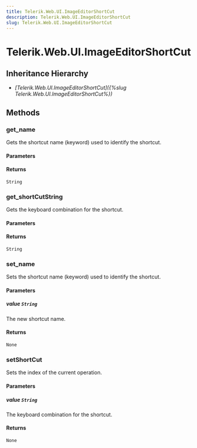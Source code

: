 ```yaml
---
title: Telerik.Web.UI.ImageEditorShortCut
description: Telerik.Web.UI.ImageEditorShortCut
slug: Telerik.Web.UI.ImageEditorShortCut
---
```


# Telerik.Web.UI.ImageEditorShortCut  

## Inheritance Hierarchy

* *[Telerik.Web.UI.ImageEditorShortCut]({%slug Telerik.Web.UI.ImageEditorShortCut%})*


## Methods

###  get_name

Gets the shortcut name (keyword) used to identify the shortcut.

#### Parameters

#### Returns

`String`

### get_shortCutString

Gets the keyboard combination for the shortcut.
#### Parameters

#### Returns

`String` 

### set_name

Sets the shortcut name (keyword) used to identify the shortcut.

#### Parameters

##### value `String`

The new shortcut name.

#### Returns

`None` 

### setShortCut

Sets the index of the current operation.

#### Parameters

##### value `String`

The keyboard combination for the shortcut.

#### Returns

`None` 

